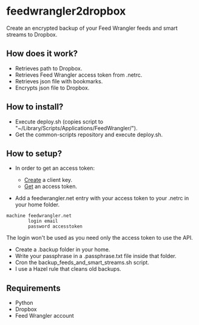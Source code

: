 feedwrangler2dropbox
====================

Create an encrypted backup of your Feed Wrangler feeds and smart streams to Dropbox.

## How does it work?

* Retrieves path to Dropbox.
* Retrieves Feed Wrangler access token from .netrc.
* Retrieves json file with bookmarks.
* Encrypts json file to Dropbox.

## How to install?

* Execute deploy.sh (copies script to "~/Library/Scripts/Applications/FeedWrangler/").
* Get the common-scripts repository and execute deploy.sh.

## How to setup?

* In order to get an access token:
    * [Create][0] a client key.
    * [Get][1] an access token.

* Add a feedwrangler.net entry with your access token to your .netrc in your home folder.
```
machine feedwrangler.net
        login email
        password accesstoken
```

The login won't be used as you need only the access token to use the API.

* Create a .backup folder in your home.
* Write your passphrase in a .passphrase.txt file inside that folder.
* Cron the backup_feeds_and_smart_streams.sh script.
* I use a Hazel rule that cleans old backups.

## Requirements

* Python
* Dropbox
* Feed Wrangler account

[0]: https://feedwrangler.net/developers/clients
[1]: https://feedwrangler.net/developers/users
